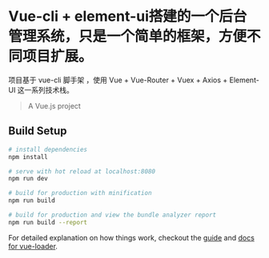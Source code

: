# Vue-cli + element-ui搭建的一个后台管理系统，只是一个简单的框架，方便不同项目扩展。


项目基于 vue-cli 脚手架 ，使用 Vue + Vue-Router + Vuex + Axios + Element-UI 这一系列技术栈。

> A Vue.js project

## Build Setup

``` bash
# install dependencies
npm install

# serve with hot reload at localhost:8080
npm run dev

# build for production with minification
npm run build

# build for production and view the bundle analyzer report
npm run build --report
```

For detailed explanation on how things work, checkout the [guide](http://vuejs-templates.github.io/webpack/) and [docs for vue-loader](http://vuejs.github.io/vue-loader).
